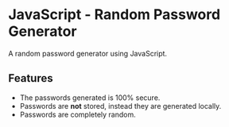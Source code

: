 # JavaScript - Random Password Generator
A random password generator using JavaScript.

## Features
  * The passwords generated is 100% secure.
  * Passwords are **not** stored, instead they are generated locally.
  * Passwords are completely random. 
